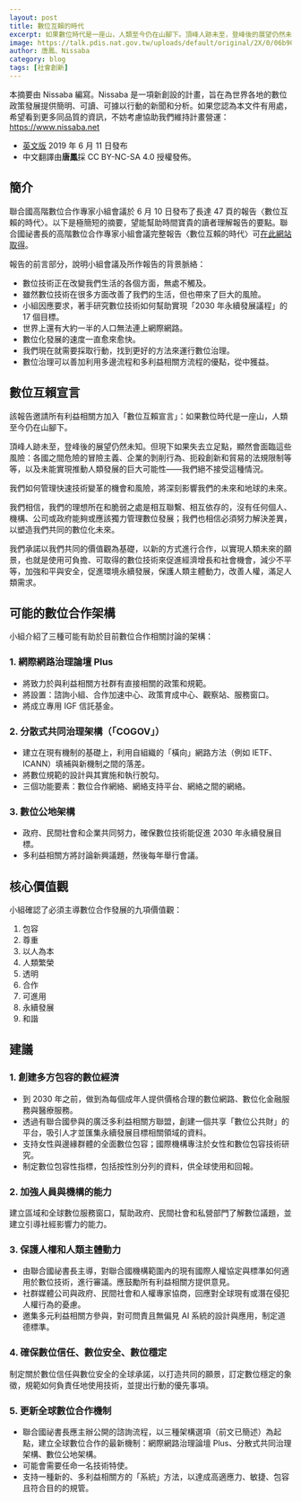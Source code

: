 ```yaml
---
layout: post
title: 數位互賴的時代
excerpt: 如果數位時代是一座山，人類至今仍在山腳下。頂峰人跡未至，登峰後的展望仍然未知。
image: https://talk.pdis.nat.gov.tw/uploads/default/original/2X/0/06b90db7e18c8b1d288d2f565ae1141f14483a11.jpeg
author: 唐鳳、Nissaba
category: blog
tags: [社會創新]
---
```


本摘要由 Nissaba 編寫。Nissaba 是一項新創設的計畫，旨在為世界各地的數位政策發展提供簡明、可讀、可據以行動的新聞和分析。如果您認為本文件有用處，希望看到更多同品質的資訊，不妨考慮協助我們維持計畫營運：https://www.nissaba.net

* [英文版](http://nissaba.net/wp-content/uploads/2019/06/hlpdc-report.pdf) 2019 年 6 月 11 日發布
* 中文翻譯由**唐鳳**採 CC BY-NC-SA 4.0 授權發佈。

## 簡介

聯合國高階數位合作專家小組會議於 6 月 10 日發布了長達 47 頁的報告〈數位互賴的時代〉。以下是極簡短的摘要，望能幫助時間寶貴的讀者理解報告的要點。聯合國祕書長的高階數位合作專家小組會議完整報告〈數位互賴的時代〉可[在此網站取得](https://digitalcooperation.org/wp-content/uploads/2019/06/DigitalCooperation-report-for-web.pdf)。

報告的前言部分，說明小組會議及所作報告的背景脈絡：
* 數位技術正在改變我們生活的各個方面，無處不觸及。
* 雖然數位技術在很多方面改善了我們的生活，但也帶來了巨大的風險。
* 小組因應要求，著手研究數位技術如何幫助實現「2030 年永續發展議程」的 17 個目標。
* 世界上還有大約一半的人口無法連上網際網路。
* 數位化發展的速度一直愈來愈快。
* 我們現在就需要採取行動，找到更好的方法來運行數位治理。
* 數位治理可以善加利用多邊流程和多利益相關方流程的優點，從中獲益。

## 數位互賴宣言

該報告邀請所有利益相關方加入「數位互賴宣言」：如果數位時代是一座山，人類至今仍在山腳下。

頂峰人跡未至，登峰後的展望仍然未知。但現下如果失去立足點，顯然會面臨這些風險：各國之間危險的冒險主義、企業的剝削行為、扼殺創新和貿易的法規限制等等，以及未能實現推動人類發展的巨大可能性——我們絕不接受這種情況。

我們如何管理快速技術變革的機會和風險，將深刻影響我們的未來和地球的未來。

我們相信，我們的理想所在和脆弱之處是相互聯繫、相互依存的，沒有任何個人、機構、公司或政府能夠或應該獨力管理數位發展；我們也相信必須努力解決差異，以塑造我們共同的數位化未來。

我們承諾以我們共同的價值觀為基礎，以新的方式進行合作，以實現人類未來的願景，也就是使用可負擔、可取得的數位技術來促進經濟增長和社會機會，減少不平等，加強和平與安全，促進環境永續發展，保護人類主體動力，改善人權，滿足人類需求。

## 可能的數位合作架構

小組介紹了三種可能有助於目前數位合作相關討論的架構：

### 1. 網際網路治理論壇 Plus
* 將致力於與利益相關方社群有直接相關的政策和規範。
* 將設置：諮詢小組、合作加速中心、政策育成中心、觀察站、服務窗口。
* 將成立專用 IGF 信託基金。

### 2. 分散式共同治理架構（「COGOV」）
* 建立在現有機制的基礎上，利用自組織的「橫向」網路方法（例如 IETF、ICANN）填補與新機制之間的落差。
* 將數位規範的設計與其實施和執行脫勾。
* 三個功能要素：數位合作網絡、網絡支持平台、網絡之間的網絡。

### 3. 數位公地架構
* 政府、民間社會和企業共同努力，確保數位技術能促進 2030 年永續發展目標。
* 多利益相關方將討論新興議題，然後每年舉行會議。

## 核心價值觀

小組確認了必須主導數位合作發展的九項價值觀：

1. 包容
2. 尊重 
3. 以人為本
4. 人類繁榮
5. 透明
6. 合作
7. 可進用
8. 永續發展
9. 和諧

## 建議

### 1. 創建多方包容的數位經濟
* 到 2030 年之前，做到為每個成年人提供價格合理的數位網路、數位化金融服務與醫療服務。
* 透過有聯合國參與的廣泛多利益相關方聯盟，創建一個共享「數位公共財」的平台，吸引人才並匯集永續發展目標相關領域的資料。
* 支持女性與邊緣群體的全面數位包容；國際機構專注於女性和數位包容技術研究。
* 制定數位包容性指標，包括按性別分列的資料，供全球使用和回報。

### 2. 加強人員與機構的能力
建立區域和全球數位服務窗口，幫助政府、民間社會和私營部門了解數位議題，並建立引導社經影響力的能力。

### 3. 保護人權和人類主體動力
* 由聯合國祕書長主導，對聯合國機構範圍內的現有國際人權協定與標準如何適用於數位技術，進行審議。應鼓勵所有利益相關方提供意見。
* 社群媒體公司與政府、民間社會和人權專家協商，回應對全球現有或潛在侵犯人權行為的憂慮。
* 邀集多元利益相關方參與，對可問責且無偏見 AI 系統的設計與應用，制定道德標準。

### 4. 確保數位信任、數位安全、數位穩定
制定關於數位信任與數位安全的全球承諾，以打造共同的願景，訂定數位穩定的象徵，規範如何負責任地使用技術，並提出行動的優先事項。

### 5. 更新全球數位合作機制
* 聯合國祕書長應主辦公開的諮詢流程，以三種架構選項（前文已簡述）為起點，建立全球數位合作的最新機制：網際網路治理論壇 Plus、分散式共同治理架構、數位公地架構。
* 可能會需要任命一名技術特使。
* 支持一種新的、多利益相關方的「系統」方法，以達成高適應力、敏捷、包容且符合目的的規管。

